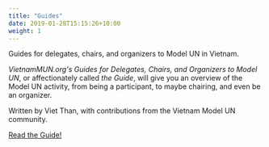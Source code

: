 ```yaml
---
title: "Guides"
date: 2019-01-28T15:15:26+10:00
weight: 1
---
```


Guides for delegates, chairs, and organizers to Model UN in Vietnam.

<!--break-->

_VietnamMUN.org's Guides for Delegates, Chairs, and Organizers to Model UN_, or affectionately called _the Guide_, will give you an overview of the Model UN activity, from being a participant, to maybe chairing, and even be an organizer.

Written by Viet Than, with contributions from the Vietnam Model UN community.

[Read the Guide!]()
